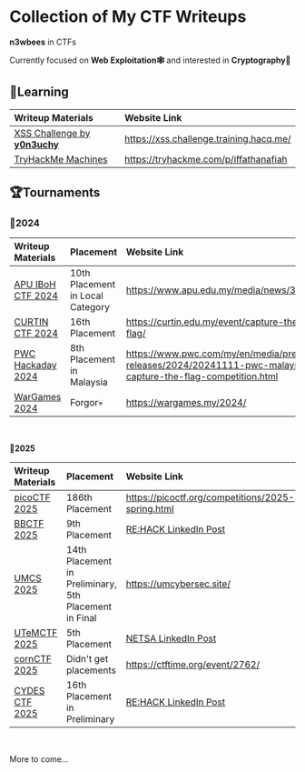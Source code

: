 # Collection of My CTF Writeups

**n3wbees** in CTFs

Currently focused on **Web Exploitation🕸️** and interested in **Cryptography🔑**

## 📖Learning

| Writeup Materials | Website Link |
| :--- | :--- |
| [XSS Challenge by **y0n3uchy**](Learning/XSS%20Challenge/) | https://xss.challenge.training.hacq.me/ |
| [TryHackMe Machines](Learning/TryHackMe/Machines/) | https://tryhackme.com/p/iffathanafiah |

## 🏆Tournaments

### 🚩2024

| Writeup Materials | Placement | Website Link |
| :--- | :--- | :--- |
| [APU IBoH CTF 2024](Tournaments/APU%20IBoH%202024/) | 10th Placement in Local Category | https://www.apu.edu.my/media/news/3342 |
| [CURTIN CTF 2024](Tournaments/CURTIN%20CTF%202024/) | 16th Placement |  https://curtin.edu.my/event/capture-the-flag/ |
| [PWC Hackaday 2024](Tournaments/PWC%20Hackaday%202024/) | 8th Placement in Malaysia |https://www.pwc.com/my/en/media/press-releases/2024/20241111-pwc-malaysia-capture-the-flag-competition.html |
| [WarGames 2024](Tournaments/WarGames%202024/) | Forgor💀| https://wargames.my/2024/ |

&thinsp;

**🚩2025**

| Writeup Materials | Placement | Website Link |
| :--- | :--- | :--- |
| [picoCTF 2025](Tournaments/picoCTF%202025/) | 186th Placement | https://picoctf.org/competitions/2025-spring.html |
| [BBCTF 2025](Tournaments/BBCTF%202025/) | 9th Placement | [RE:HACK LinkedIn Post](https://www.linkedin.com/posts/rehack-xyz_reun10n-ctf-cybersecurity-activity-7326881447170969600-8kH0?utm_source=share&utm_medium=member_desktop&rcm=ACoAAE2wMt8B8VXY2pohQ7YoLZP3GkVFrg9rNVA) |
| [UMCS 2025](Tournaments/UMCS%202025/) | 14th Placement in Preliminary, 5th Placement in Final | https://umcybersec.site/ |
| [UTeMCTF 2025](Tournaments/UTeMCTF%202025/) | 5th Placement | [NETSA LinkedIn Post](https://www.linkedin.com/posts/sarahmjufri_network-and-security-student-association-activity-7323264664757317633-k3xI?utm_source=share&utm_medium=member_desktop&rcm=ACoAAE2wMt8B8VXY2pohQ7YoLZP3GkVFrg9rNVA) |
| [cornCTF 2025](Tournaments/cornCTF%202025/) | Didn't get placements | https://ctftime.org/event/2762/ |
| [CYDES CTF 2025](Tournaments/Cydes%20Preliminary%20Round%202025/) | 16th Placement in Preliminary | [RE:HACK LinkedIn Post](https://www.linkedin.com/posts/rehack-xyz_cydes2025-badgetobreach-icsctf-activity-7345058378819260416-vK5A?utm_source=share&utm_medium=member_desktop&rcm=ACoAAE2wMt8B8VXY2pohQ7YoLZP3GkVFrg9rNVA) |

&thinsp;

More to come...